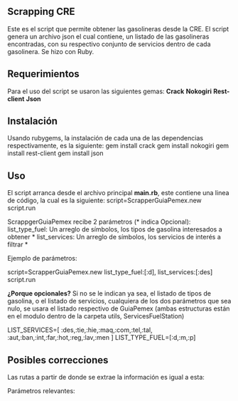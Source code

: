 ## Scrapping CRE

Este es el script que permite obtener las gasolineras desde la CRE.
El script genera un archivo json el cual contiene, un listado de las gasolineras encontradas, con su respectivo conjunto de servicios dentro de cada gasolinera.
Se hizo con Ruby.

## Requerimientos

Para el uso del script se usaron las siguientes gemas:
**Crack**
**Nokogiri**
**Rest-client**
**Json**


## Instalación

Usando rubygems, la instalación de cada una de las dependencias respectivamente, es la siguiente:
gem install crack
gem install nokogiri
gem install rest-client
gem install json

## Uso

El script arranca desde el archivo principal **main.rb**, este contiene una linea de código, la cual es la siguiente:
script=ScrapperGuiaPemex.new
script.run

ScrappgerGuiaPemex recibe 2 parámetros (* indica Opcional):
  list_type_fuel: Un arreglo de símbolos, los tipos de gasolina interesados a obtener *
  list_services: Un arreglo de símbolos, los servicios de interés a filtrar *

Ejemplo de parámetros:

script=ScrapperGuiaPemex.new list_type_fuel:[:d], list_services:[:des]
script.run

**¿Porque opcionales?**
Si no se le indican ya sea, el listado de tipos de gasolina, o el listado de servicios, cualquiera de los dos parámetros que sea nulo,
se usara el listado respectivo de GuiaPemex (ambas estructuras están en el modulo dentro de la carpeta utils, ServicesFuelStation)

LIST_SERVICES=[
    :des,:tie,:hie,:maq,:com,:tel,:tal,
    :aut,:ban,:int,:far,:hot,:reg,:lav,:men
  ]
LIST_TYPE_FUEL=[:d,:m,:p]

## Posibles correcciones


Las rutas a partir de donde se extrae la información es igual a esta:

Parámetros relevantes:


